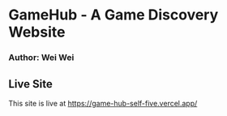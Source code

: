 # GameHub - A Game Discovery Website

### Author: Wei Wei

## Live Site
This site is live at https://game-hub-self-five.vercel.app/ 
